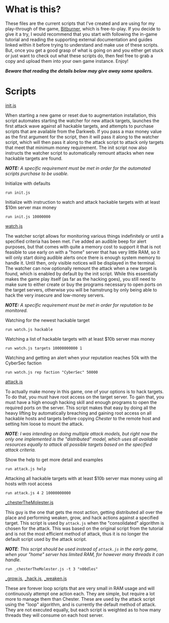 # What is this?

These files are the current scripts that I've created and are using for my play-through of the game, [Bitburner](https://github.com/danielyxie/bitburner#readme), which is free-to-play. If you decide to give it a try, I would recommend that you start with following the in-game tutorial and reading the supporting external documentation and guides linked within it before trying to understand and make use of these scripts. But, once you get a good grasp of what is going on and you either get stuck or just want to check out what these scripts do, then feel free to grab a copy and upload them into your own game instance. Enjoy!

__*Beware that reading the details below may give away some spoilers.*__

# Scripts

[init.js](https://github.com/morioa/bitburner/blob/master/init.js)

When starting a new game or reset due to augmentation installation, this script automates starting the watcher for new attack targets, launches the first attack wave against all hackable targets, and attempts to purchase scripts that are available from the Darkweb. If you pass a max money value as the first argument for the script, then it will pass it along to the watcher script, which will then pass it along to the attack script to attack only targets that meet that minimum money requirement. The init script now also instructs the watcher script to automatically remount attacks when new hackable targets are found.

*__NOTE:__ A specific requirement must be met in order for the automated scripts purchase to be usable.*

Initialize with defaults
```
run init.js
```

Initialize with instruction to watch and attack hackable targets with at least $10m server max money
```
run init.js 10000000
```

[watch.js](https://github.com/morioa/bitburner/blob/master/watch.js)

The watcher script allows for monitoring various things indefinitely or until a specified criteria has been met.  I've added an audible beep for alert purposes, but that comes with quite a memory cost to support it that is not feasible to use early on with a "home" server that has very little RAM, so it will only start doing audible alerts once there is enough system memory to handle it. Until then, only visible notices will be displayed in the terminal. The watcher can now optionally remount the attack when a new target is found, which is enabled by default by the init script. While this essentially makes the game play itself (as far as the hacking goes), you still need to make sure to either create or buy the programs necessary to open ports on the target servers, otherwise you will be hamstrung by only being able to hack the very insecure and low-money servers.

*__NOTE:__ A specific requirement must be met in order for reputation to be monitored.* 

Watching for the newest hackable target
```
run watch.js hackable
```

Watching a list of hackable targets with at least $10b server max money
```
run watch.js targets 10000000000 1
```

Watching and getting an alert when your reputation reaches 50k with the CyberSec faction

```
run watch.js rep faction "CyberSec" 50000
```

[attack.js](https://github.com/morioa/bitburner/blob/master/attack.js)

To actually make money in this game, one of your options is to hack targets. To do that, you must have root access on the target server. To gain that, you must have a high enough hacking skill and enough programs to open the required ports on the server. This script makes that easy by doing all the heavy lifting by automatically breaching and gaining root access on all hackable hosts and targets before copying *Chester* to the remote host and setting him loose to mount the attack.

*__NOTE__: I was intending on doing multiple attack models, but right now the only one implemented is the "distributed" model, which uses all available resources equally to attack all possible targets based on the specified attack criteria.*

Show the help to get more detail and examples

```
run attack.js help
```

Attacking all hackable targets with at least $10b server max money using all hosts with root access

```
run attack.js 4 2 10000000000
```

[_chesterTheMolester.js](https://github.com/morioa/bitburner/blob/master/_chesterTheMolester.js)

This guy is the one that gets the most action, getting distributed all over the place and performing weaken, grow, and hack actions against a specified target. This script is used by `attack.js` when the "consolidated" algorithm is chosen for the attack. This was based on the original script from the tutorial and is not the most efficient method of attack, thus it is no longer the default script used by the attack script.

*__NOTE__: This script should be used instead of `attack.js` in the early game, when your "home" server has limited RAM, for however many threads it can handle.*

```
run _chesterTheMolester.js -t 3 "n00dles"
```

[_grow.js](https://github.com/morioa/bitburner/blob/master/_grow.js), 
[_hack.js](https://github.com/morioa/bitburner/blob/master/_hack.js), 
[_weaken.js](https://github.com/morioa/bitburner/blob/master/_weaken.js)

These are forever loop scripts that are very small in RAM usage and will continuously attempt one action each. They are simple, but require a lot more to manage them than Chester. These are used by the attack script using the "loop" algorithm, and is currently the default method of attack. They are not executed equally, but each script is weighted as to how many threads they will consume on each host server. 
